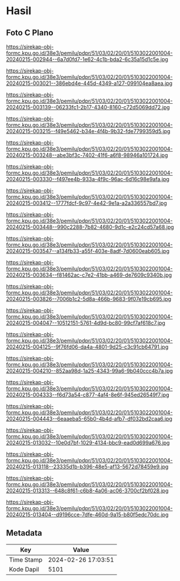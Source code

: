 # Hasil

## Foto C Plano

https://sirekap-obj-formc.kpu.go.id/38e3/pemilu/pdpr/51/03/02/20/01/5103022001004-20240215-002944--6a7d0fd7-1e62-4c1b-bda2-6c35a15d1c5e.jpg

https://sirekap-obj-formc.kpu.go.id/38e3/pemilu/pdpr/51/03/02/20/01/5103022001004-20240215-003021--386ebd4e-445d-4349-a127-099104ea8aea.jpg

https://sirekap-obj-formc.kpu.go.id/38e3/pemilu/pdpr/51/03/02/20/01/5103022001004-20240215-003139--06233fc1-2b17-4340-8160-c72d5069dd72.jpg

https://sirekap-obj-formc.kpu.go.id/38e3/pemilu/pdpr/51/03/02/20/01/5103022001004-20240215-003215--f49e5462-b34e-4f4b-9b32-fde7799359d5.jpg

https://sirekap-obj-formc.kpu.go.id/38e3/pemilu/pdpr/51/03/02/20/01/5103022001004-20240215-003248--abe3bf3c-7402-41f6-a6f8-98946a101724.jpg

https://sirekap-obj-formc.kpu.go.id/38e3/pemilu/pdpr/51/03/02/20/01/5103022001004-20240215-003330--f497ee4b-933a-4f9c-96ac-6d16c98e9afa.jpg

https://sirekap-obj-formc.kpu.go.id/38e3/pemilu/pdpr/51/03/02/20/01/5103022001004-20240215-003412--1777fdcf-9c97-4e42-9e1a-a2a336557bd7.jpg

https://sirekap-obj-formc.kpu.go.id/38e3/pemilu/pdpr/51/03/02/20/01/5103022001004-20240215-003448--990c2288-7b82-4680-9d1c-e2c24cd57a68.jpg

https://sirekap-obj-formc.kpu.go.id/38e3/pemilu/pdpr/51/03/02/20/01/5103022001004-20240215-003547--a134fb33-a55f-403e-8adf-7d0600eab605.jpg

https://sirekap-obj-formc.kpu.go.id/38e3/pemilu/pdpr/51/03/02/20/01/5103022001004-20240215-003634--f81462ac-c7e2-41bb-a469-de7609c9340b.jpg

https://sirekap-obj-formc.kpu.go.id/38e3/pemilu/pdpr/51/03/02/20/01/5103022001004-20240215-003826--7006b1c2-5d8a-466b-9683-9f07e19cb695.jpg

https://sirekap-obj-formc.kpu.go.id/38e3/pemilu/pdpr/51/03/02/20/01/5103022001004-20240215-004047--10512151-5761-4d9d-bc80-99cf7af618c7.jpg

https://sirekap-obj-formc.kpu.go.id/38e3/pemilu/pdpr/51/03/02/20/01/5103022001004-20240215-004125--9f76fd06-da4a-4801-9d25-c3c91cb64791.jpg

https://sirekap-obj-formc.kpu.go.id/38e3/pemilu/pdpr/51/03/02/20/01/5103022001004-20240215-004210--852aa98d-1a25-4343-99a6-9b040ccc4b7a.jpg

https://sirekap-obj-formc.kpu.go.id/38e3/pemilu/pdpr/51/03/02/20/01/5103022001004-20240215-004333--f6d73a54-c877-4af4-8e6f-945ed26549f7.jpg

https://sirekap-obj-formc.kpu.go.id/38e3/pemilu/pdpr/51/03/02/20/01/5103022001004-20240215-004443--6eaaeba5-65b0-4b4d-afb7-df032bd2caa6.jpg

https://sirekap-obj-formc.kpu.go.id/38e3/pemilu/pdpr/51/03/02/20/01/5103022001004-20240215-013032--10e0d7bf-1029-4134-bbc9-ead0d699a676.jpg

https://sirekap-obj-formc.kpu.go.id/38e3/pemilu/pdpr/51/03/02/20/01/5103022001004-20240215-013118--23335d1b-b396-48e5-af13-5672d78459e9.jpg

https://sirekap-obj-formc.kpu.go.id/38e3/pemilu/pdpr/51/03/02/20/01/5103022001004-20240215-013313--648c8f61-c6b8-4a06-ac06-3700cf2bf028.jpg

https://sirekap-obj-formc.kpu.go.id/38e3/pemilu/pdpr/51/03/02/20/01/5103022001004-20240215-013404--d9196cce-7dfe-460d-9a15-b80f5edc70dc.jpg


## Metadata

| Key        | Value               |
| ---------- | ------------------- |
| Time Stamp | 2024-02-26 17:03:51 |
| Kode Dapil | 5101                |



